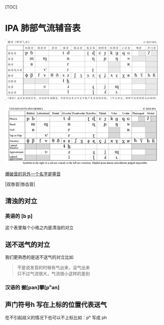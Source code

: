 [TOC]

# IPA 肺部气流辅音表

![image-20200317142015158](【语言学科普】一本万利的国际音标：辅音（上）.assets/image-20200317142015158.png)

![image-20200317151813383](【语言学科普】一本万利的国际音标：辅音（上）.assets/image-20200317151813383.png)





[爆破音的另外一个名字是塞音](https://www.bilibili.com/video/av76761930?from=search&seid=9146713917627386415)  



|双唇音|唇齿音|

## 清浊的对立

### 英语的 [b p]

这个表里每个小格之内是清浊的对立



## 送不送气的对立

我们更熟悉的是送不送气的对立比如

> 不是说发音的时候有气出来，没气出来  
> 只不过气流很大，气流很小这样的差别    

### 汉语的 搬[pan]攀[pʰan]

## 声门符号h 写在上标的位置代表送气

在不引起歧义的情况下也可以不上标比如：pʰ 写成 ph 

### 





